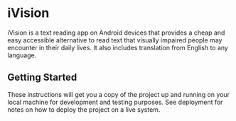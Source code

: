 # iVision

iVision is a text reading app on Android devices that provides a cheap and easy accessible alternative to read text that visually impaired people may encounter in their daily lives. It also includes translation from English to any language.


## Getting Started

These instructions will get you a copy of the project up and running on your local machine for development and testing purposes. See deployment for notes on how to deploy the project on a live system.
